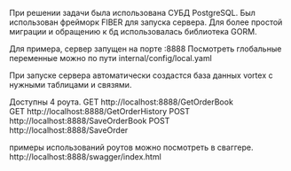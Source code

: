 При решении задачи была использована СУБД PostgreSQL. 
Был использован фрейморк FIBER для запуска сервера.
Для более простой миграции и обращению к бд использовалась библиотека GORM.

Для примера, сервер запущен на порте :8888
Посмотреть глобальные переменные можно по пути internal/config/local.yaml

При запуске сервера автоматически создастся база данных vortex с нужными таблицами и связями.

Доступны 4 роута.
GET	http://localhost:8888/GetOrderBook	
GET	http://localhost:8888/GetOrderHistory
POST	http://localhost:8888/SaveOrderBook
POST	http://localhost:8888/SaveOrder

примеры использований роутов можно посмотреть в сваггере.
http://localhost:8888/swagger/index.html	

